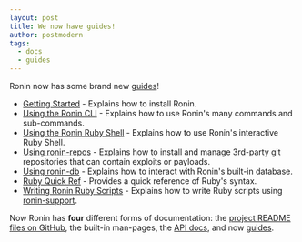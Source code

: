 ```yaml
---
layout: post
title: We now have guides!
author: postmodern
tags:
  - docs
  - guides
---
```


Ronin now has some brand new [guides]!

* [Getting Started](/docs/guides/getting-started/) -
  Explains how to install Ronin.
* [Using the Ronin CLI](/docs/guides/using-the-ronin-cli/) -
  Explains how to use Ronin's many commands and sub-commands.
* [Using the Ronin Ruby Shell](/docs/guides/using-the-ronin-ruby-shell/) - 
  Explains how to use Ronin's interactive Ruby Shell.
* [Using ronin-repos](/docs/guides/using-ronin-repos/) -
  Explains how to install and manage 3rd-party git repositories that can contain
  exploits or payloads.
* [Using ronin-db](/docs/guides/using-ronin-db/) -
  Explains how to interact with Ronin's built-in database.
* [Ruby Quick Ref](/docs/guides/ruby-quick-ref/) - 
  Provides a quick reference of Ruby's syntax.
* [Writing Ronin Ruby Scripts](/docs/guides/writing-ronin-ruby-scripts/) -
  Explains how to write Ruby scripts using [ronin-support].

[ronin-support]: https://github.com/ronin-rb/ronin-support#readme

Now Ronin has **four** different forms of documentation:
the [project README files on GitHub][github], the built-in man-pages,
the [API docs](/docs/#API), and now [guides].

[guides]: /docs/#guides
[GitHub]: https://github.com/ronin-rb/
